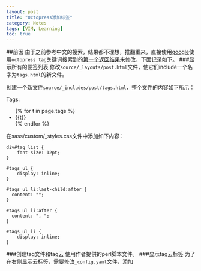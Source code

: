 ```yaml
---
layout: post
title: "Octopress添加标签"
category: Notes
tags: [VIM, Learning]
toc: true
---
```


##前因
由于之前参考中文的搜索，结果都不理想，推翻重来，直接使用[google][l1]使用`octopress tag`关键词搜索到的[第一个返回结果][l2]来修改，下面记录如下。
###显示所有的便签列表
修改`source/_layouts/post.html`文件，使它们include一个名字为`tags.html`的新文件。

<!--more-->

创建一个新文件`source/_includes/post/tags.html`，整个文件的内容如下所示：
    <div id="tag_list">
        Tags:
        <ul id="tags_ul">
    {% for t in page.tags  %}
            <li><a href="/tags/{{t}}/">{{t}}</a></li>
    {% endfor %}
        </ul>
    </div>

在sass/custom/_styles.css文件中添加如下内容：

    div#tag_list {
        font-size: 12pt;
    }
    
    #tags_ul {
        display: inline;
    }
    
    #tags_ul li:last-child:after {
      content: "";
    }
    
    #tags_ul li:after {
      content: ", ";
    }
    
    #tags_ul li {
        display: inline;
    }
###创建tag文件和tag云
使用作者提供的perl脚本文件。
###显示tag云标签
为了在右侧显示云标签，需要修改`_config.yaml`文件，添加

[l1]:http://www.google.com/
[l2]:http://aijazansari.com/2012/01/07/tag-clouds-with-octopress/
